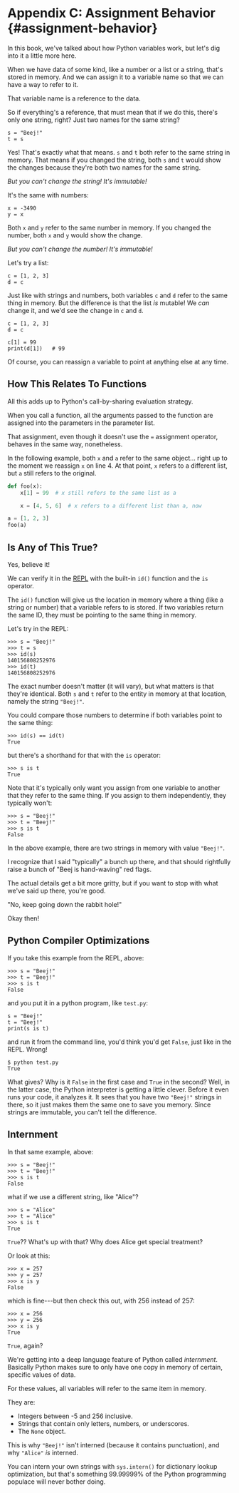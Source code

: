 # Appendix C: Assignment Behavior {#assignment-behavior}

In this book, we've talked about how Python variables work, but let's
dig into it a little more here.

When we have data of some kind, like a number or a list or a string,
that's stored in memory. And we can assign it to a variable name so that
we can have a way to refer to it.

That variable name is a reference to the data.

So if everything's a reference, that must mean that if we do this,
there's only one string, right? Just two names for the same string?

``` {.py}
s = "Beej!"
t = s
```

Yes! That's exactly what that means. `s` and `t` both refer to the same
string in memory. That means if you changed the string, both `s` and `t`
would show the changes because they're both two names for the same
string.

_But you can't change the string! It's immutable!_

It's the same with numbers:

``` {.py}
x = -3490
y = x
```

Both `x` and `y` refer to the same number in memory. If you changed the
number, both `x` and `y` would show the change.

_But you can't change the number! It's immutable!_

Let's try a list:

``` {.py}
c = [1, 2, 3]
d = c
```

Just like with strings and numbers, both variables `c` and `d` refer to
the same thing in memory. But the difference is that the list _is_
mutable! We _can_ change it, and we'd see the change in `c` and `d`.

``` {.py}
c = [1, 2, 3]
d = c

c[1] = 99
print(d[1])   # 99
```

Of course, you can reassign a variable to point at anything else at any time.

## How This Relates To Functions

All this adds up to Python's call-by-sharing evaluation strategy.

When you call a function, all the arguments passed to the function are
assigned into the parameters in the parameter list.

That assignment, even though it doesn't use the `=` assignment operator,
behaves in the same way, nonetheless.

In the following example, both `x` and `a` refer to the same object...
right up to the moment we reassign `x` on line 4. At that point, `x`
refers to a different list, but `a` still refers to the original.

``` {.py .numberLines}
def foo(x):
    x[1] = 99  # x still refers to the same list as a

    x = [4, 5, 6]  # x refers to a different list than a, now

a = [1, 2, 3]
foo(a)
```

## Is Any of This True?

Yes, believe it!

We can verify it in the [REPL](#repl) with the built-in `id()` function
and the `is` operator.

The `id()` function will give us the location in memory where a thing
(like a string or number) that a variable refers to is stored. If two
variables return the same ID, they must be pointing to the same thing in
memory.

Let's try in the REPL:

``` {.py}
>>> s = "Beej!"
>>> t = s
>>> id(s)
140156808252976
>>> id(t)
140156808252976
```

The exact number doesn't matter (it will vary), but what matters is that
they're identical. Both `s` and `t` refer to the entity in memory at
that location, namely the string `"Beej!"`.

You could compare those numbers to determine if both variables point to
the same thing:

``` {.py}
>>> id(s) == id(t)
True
```

but there's a shorthand for that with the `is` operator:

``` {.py}
>>> s is t
True
```

Note that it's typically only want you assign from one variable to
another that they refer to the same thing. If you assign to them
independently, they typically won't:

``` {.py}
>>> s = "Beej!"
>>> t = "Beej!"
>>> s is t
False
```

In the above example, there are two strings in memory with value
`"Beej!"`.

I recognize that I said "typically" a bunch up there, and that should
rightfully raise a bunch of "Beej is hand-waving" red flags.

The actual details get a bit more gritty, but if you want to stop with
what we've said up there, you're good.

"No, keep going down the rabbit hole!"

Okay then!

## Python Compiler Optimizations

If you take this example from the REPL, above:

``` {.py}
>>> s = "Beej!"
>>> t = "Beej!"
>>> s is t
False
```

and you put it in a python program, like `test.py`:

``` {.py}
s = "Beej!"
t = "Beej!"
print(s is t)
```

and run it from the command line, you'd think you'd get `False`, just
like in the REPL. Wrong!

``` {.default}
$ python test.py
True
```

What gives? Why is it `False` in the first case and `True` in the
second? Well, in the latter case, the Python interpreter is getting a
little clever. Before it even runs your code, it analyzes it. It sees
that you have two `"Beej!"` strings in there, so it just makes them the
same one to save you memory. Since strings are immutable, you can't tell
the difference.

## Internment

In that same example, above:

``` {.py}
>>> s = "Beej!"
>>> t = "Beej!"
>>> s is t
False
```

what if we use a different string, like "Alice"?

``` {.py}
>>> s = "Alice"
>>> t = "Alice"
>>> s is t
True
```

`True`?? What's up with that? Why does Alice get special treatment?

Or look at this:

``` {.py}
>>> x = 257
>>> y = 257
>>> x is y
False
```

which is fine---but then check this out, with 256 instead of 257:

``` {.py}
>>> x = 256
>>> y = 256
>>> x is y
True
```

`True`, again?

We're getting into a deep language feature of Python called
_internment_. Basically Python makes sure to only have one copy in
memory of certain, specific values of data.

For these values, all variables will refer to the same item in memory.

They are:

* Integers between -5 and 256 inclusive.
* Strings that contain only letters, numbers, or underscores.
* The `None` object.

This is why `"Beej!"` isn't interned (because it contains punctuation),
and why `"Alice"` _is_ interned.

You can intern your own strings with `sys.intern()` for dictionary
lookup optimization, but that's something 99.99999% of the Python
programming populace will never bother doing.
